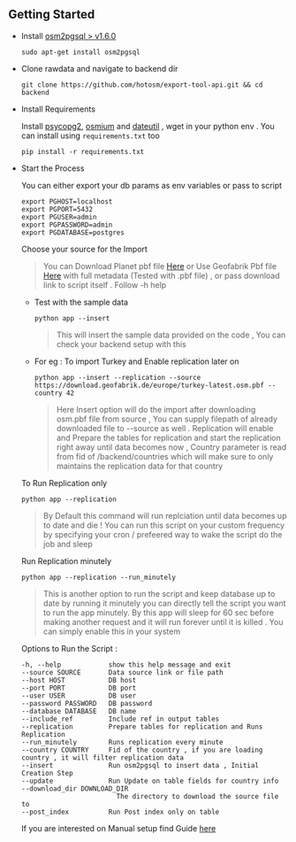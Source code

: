 ## Getting Started

- Install [osm2pgsql > v1.6.0](https://osm2pgsql.org/doc/install.html)
  ```
  sudo apt-get install osm2pgsql
  ```
- Clone rawdata and navigate to backend dir

  ```
  git clone https://github.com/hotosm/export-tool-api.git && cd backend
  ```

- Install Requirements

  Install [psycopg2](https://pypi.org/project/psycopg2/), [osmium](https://pypi.org/project/osmium/) and [dateutil](https://pypi.org/project/python-dateutil/) , wget in your python env . You can install using `requirements.txt` too

  ```
  pip install -r requirements.txt
  ```

- Start the Process

  You can either export your db params as env variables or pass to script

  ```
  export PGHOST=localhost
  export PGPORT=5432
  export PGUSER=admin
  export PGPASSWORD=admin
  export PGDATABASE=postgres
  ```

  Choose your source for the Import

  > You can Download Planet pbf file [Here](https://planet.osm.org/pbf/) or Use Geofabrik Pbf file [Here](https://osm-internal.download.geofabrik.de/index.html) with full metadata (Tested with .pbf file) , or pass download link to script itself . Follow -h help

  - Test with the sample data

    ```
    python app --insert
    ```

    > This will insert the sample data provided on the code , You can check your backend setup with this

  - For eg : To import Turkey and Enable replication later on

    ```
    python app --insert --replication --source https://download.geofabrik.de/europe/turkey-latest.osm.pbf --country 42
    ```

    > Here Insert option will do the import after downloading osm.pbf file from source , You can supply filepath of already downloaded file to --source as well . Replication will enable and Prepare the tables for replication and start the replication right away until data becomes now , Country parameter is read from fid of /backend/countries which will make sure to only maintains the replication data for that country

  To Run Replication only

  ```
  python app --replication
  ```

  > By Default this command will run replciation until data becomes up to date and die ! You can run this script on your custom frequency by specifying your cron / prefeered way to wake the script do the job and sleep

  Run Replication minutely

  ```
  python app --replication --run_minutely
  ```

  > This is another option to run the script and keep database up to date by running it minutely you can directly tell the script you want to run the app minutely. By this app will sleep for 60 sec before making another request and it will run forever until it is killed . You can simply enable this in your system

  Options to Run the Script :

  ```
  -h, --help            show this help message and exit
  --source SOURCE       Data source link or file path
  --host HOST           DB host
  --port PORT           DB port
  --user USER           DB user
  --password PASSWORD   DB password
  --database DATABASE   DB name
  --include_ref         Include ref in output tables
  --replication         Prepare tables for replication and Runs Replication
  --run_minutely        Runs replication every minute
  --country COUNTRY     Fid of the country , if you are loading country , it will filter replication data
  --insert              Run osm2pgsql to insert data , Initial Creation Step
  --update              Run Update on table fields for country info
  --download_dir DOWNLOAD_DIR
                          The directory to download the source file to
  --post_index          Run Post index only on table
  ```

  If you are interested on Manual setup find Guide [here](./Manual.md)
